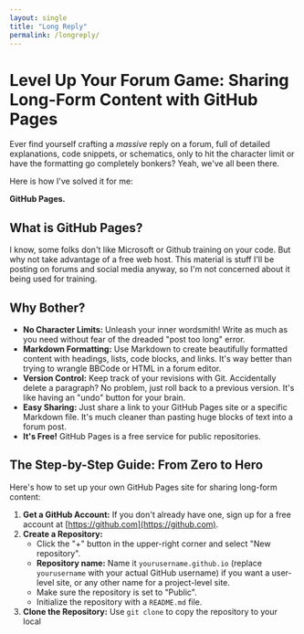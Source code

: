 ```yaml
---
layout: single
title: "Long Reply"
permalink: /longreply/
---
```

# Level Up Your Forum Game: Sharing Long-Form Content with GitHub Pages

Ever find yourself crafting a *massive* reply on a forum, full of detailed explanations, code snippets, or schematics, only to hit the character limit or have the formatting go completely bonkers? Yeah, we've all been there.

Here is how I've solved it for me:

**GitHub Pages.**

## What is GitHub Pages?

I know, some folks don't like Microsoft or Github training on your code. But why not take advantage of a free web host. This material is stuff I'll be posting on forums and social media anyway, so I'm not concerned about it being used for training.

## Why Bother?

*   **No Character Limits:** Unleash your inner wordsmith! Write as much as you need without fear of the dreaded "post too long" error.
*   **Markdown Formatting:** Use Markdown to create beautifully formatted content with headings, lists, code blocks, and links. It's way better than trying to wrangle BBCode or HTML in a forum editor.
*   **Version Control:** Keep track of your revisions with Git. Accidentally delete a paragraph? No problem, just roll back to a previous version. It's like having an "undo" button for your brain.
*   **Easy Sharing:** Just share a link to your GitHub Pages site or a specific Markdown file. It's much cleaner than pasting huge blocks of text into a forum post.
*   **It's Free!** GitHub Pages is a free service for public repositories.

## The Step-by-Step Guide: From Zero to Hero

Here's how to set up your own GitHub Pages site for sharing long-form content:

1.  **Get a GitHub Account:** If you don't already have one, sign up for a free account at [https://github.com](https://github.com).
2.  **Create a Repository:**
    *   Click the "+" button in the upper-right corner and select "New repository".
    *   **Repository name:** Name it `yourusername.github.io` (replace `yourusername` with your actual GitHub username) if you want a user-level site, or any other name for a project-level site.
    *   Make sure the repository is set to "Public".
    *   Initialize the repository with a `README.md` file.
3.  **Clone the Repository:** Use `git clone` to copy the repository to your local 
